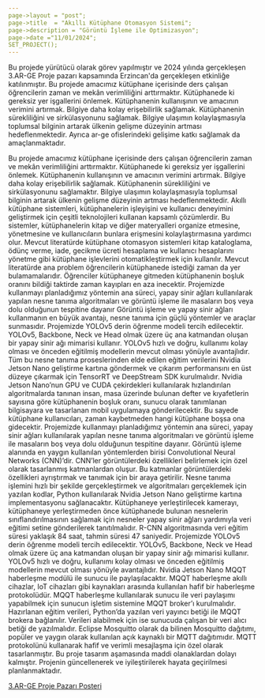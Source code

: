 ```yaml
---
page->layout = "post";
page->title  = "Akıllı Kütüphane Otomasyon Sistemi";
page->description = "Görüntü İşleme ile Optimizasyon";
page->date ="11/01/2024";
SET_PROJECT();
---
```

Bu projede yürütücü olarak görev yapılmıştır ve 2024 yılında gerçekleşen 3.AR-GE Proje pazarı kapsamında Erzincan'da gerçekleşen etkinliğe katılınmıştır.
Bu projede amacımız kütüphane içerisinde ders çalışan öğrencilerin zaman ve mekân verimliliğini arttırmaktır. Kütüphanede ki gereksiz yer işgallerini önlemek. Kütüphanenin kullanışının ve amacının verimini artırmak. Bilgiye daha kolay erişebilirlik sağlamak. Kütüphanenin sürekliliğini ve sirkülasyonunu sağlamak. Bilgiye ulaşımın kolaylaşmasıyla toplumsal bilginin artarak ülkenin gelişme düzeyinin artması hedeflenmektedir. Ayrıca ar-ge ofislerindeki gelişime katkı sağlamak da amaçlanmaktadır.

Bu projede amacımız kütüphane içerisinde ders çalışan öğrencilerin zaman ve mekân verimliliğini arttırmaktır. Kütüphanede ki gereksiz yer işgallerini önlemek. Kütüphanenin kullanışının ve amacının verimini artırmak. Bilgiye daha kolay erişebilirlik sağlamak. Kütüphanenin sürekliliğini ve sirkülasyonunu sağlamaktır. Bilgiye ulaşımın kolaylaşmasıyla toplumsal bilginin artarak ülkenin gelişme düzeyinin artması hedeflenmektedir.
Akıllı kütüphane sistemleri, kütüphanelerin işleyişini ve kullanıcı deneyimini geliştirmek için çeşitli teknolojileri kullanan kapsamlı çözümlerdir. Bu sistemler, kütüphanelerin kitap ve diğer materyalleri organize etmesine, yönetmesine ve kullanıcıların bunlara erişmesini kolaylaştırmasına yardımcı olur. Mevcut literatürde kütüphane otomasyon sistemleri kitap kataloglama, ödünç verme, iade, gecikme ücreti hesaplama ve kullanıcı hesaplarını yönetme gibi kütüphane işlevlerini otomatikleştirmek için kullanılır. Mevcut literatürde ana problem öğrencilerin kütüphanede istediği zaman da yer bulamamalarıdır. Öğrenciler kütüphaneye gitmeden kütüphanenin boşluk oranını bildiği taktirde zaman kayıpları en aza inecektir.
Projemizde kullanmayı planladığımız yöntemin ana süreci, yapay sinir ağları kullanılarak yapılan nesne tanıma algoritmaları ve görüntü işleme ile masaların boş veya dolu olduğunun tespitine dayanır Görüntü işleme ve yapay sinir ağları kullanmanın en büyük avantajı, nesne tanıma için güçlü yöntemler ve araçlar sunmasıdır. Projemizde YOLOv5 derin öğrenme modeli tercih edilecektir. YOLOv5, Backbone, Neck ve Head olmak üzere üç ana katmandan oluşan bir yapay sinir ağı mimarisi kullanır. YOLOv5 hızlı ve doğru, kullanımı kolay olması ve önceden eğitilmiş modellerin mevcut olması yönüyle avantajlıdır. Tüm bu nesne tanıma proseslerinden elde edilen eğitim verilerini Nvidia Jetson Nano geliştirme kartına göndermek ve çıkarım performansını en üst düzeye çıkarmak için TensorRT ve DeepStream SDK kurulmalıdır. Nvidia Jetson Nano’nun GPU ve CUDA çekirdekleri kullanılarak hızlandırılan algoritmalarda tanınan insan, masa üzerinde bulunan defter ve kıyafetlerin sayısına göre kütüphanenin boşluk oranı, sunucu olarak tanımlanan bilgisayara ve tasarlanan mobil uygulamaya gönderilecektir. Bu sayede kütüphane kullanıcıları, zaman kaybetmeden hangi kütüphane boşsa ona gidecektir.
Projemizde kullanmayı planladığımız yöntemin ana süreci, yapay sinir ağları kullanılarak yapılan nesne tanıma algoritmaları ve görüntü işleme ile masaların boş veya dolu olduğunun tespitine dayanır.
Görüntü işleme alanında en yaygın kullanılan yöntemlerden birisi Convolutional Neural Networks (CNN)’dir. CNN’ler görüntülerdeki özellikleri belirlemek için özel olarak tasarlanmış katmanlardan oluşur. Bu katmanlar görüntülerdeki özellikleri ayrıştırmak ve tanımak için bir araya getirilir. Nesne tanıma işlemini hızlı bir şekilde gerçekleştirmek ve algoritmaları gerçeklemek için yazılan kodlar, Python kullanılarak Nvidia Jetson Nano geliştirme kartına implementasyonu sağlanacaktır.  Kütüphaneye yerleştirilecek kamerayı, kütüphaneye yerleştirmeden önce kütüphanede bulunan nesnelerin sınıflandırılmasının sağlamak için nesneler yapay sinir ağları yardımıyla veri eğitimi setine gönderilerek tanıtılmalıdır. R-CNN algoritmasında veri eğitim süresi yaklaşık 84 saat, tahmin süresi 47 saniyedir.  Projemizde YOLOv5 derin öğrenme modeli tercih edilecektir. YOLOv5, Backbone, Neck ve Head olmak üzere üç ana katmandan oluşan bir yapay sinir ağı mimarisi kullanır. YOLOv5 hızlı ve doğru, kullanımı kolay olması ve önceden eğitilmiş modellerin mevcut olması yönüyle avantajlıdır. Nvidia Jetson Nano MQQT haberleşme modülü ile sunucu ile paylaşılacaktır. MQQT haberleşme akıllı cihazlar, IoT cihazları gibi kaynakları arasında kullanılan hafif bir haberleşme protokolüdür. MQQT haberleşme kullanılarak sunucu ile veri paylaşımı yapabilmek için sunucun işletim sistemine MQQT broker’ı kurulmalıdır. Hazırlanan eğitim verileri, Python’da yazılan veri yayıncı betiği ile MQQT brokera bağlanılır. Verileri alabilmek için ise sunucuda çalışan bir veri alıcı betiği de yazılmalıdır. Eclipse Mosquitto olarak da bilinen Mosquitto dağıtımı, popüler ve yaygın olarak kullanılan açık kaynaklı bir MQTT dağıtımıdır. MQTT protokolünü kullanarak hafif ve verimli mesajlaşma için özel olarak tasarlanmıştır.
Bu proje tasarım aşamasında maddi olanaklardan dolayı kalmıştır. Projenin güncellenerek ve iyileştirilerek hayata geçirilmesi planlanmaktadır.

<a href="3.AR-GE PROJE PAZARI .pdf" target="_blank">3.AR-GE Proje Pazarı Posteri</a>

